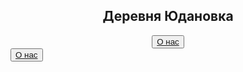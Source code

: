 <html>
<head>
<title>Деревня Юдановка</title>
</head>
<body>
<body background="сайт/img/img1.akspic.ru-zoloto-zheltyj-sinij_cvet-utro-lazur-2560x1440.jpg">
  
<h2><center>Деревня Юдановка</center></h2>

<center><button><a href="2слайд">О нас</a></button></center>
  <button><a href="первый сайт">О нас</a></button>



<br>
